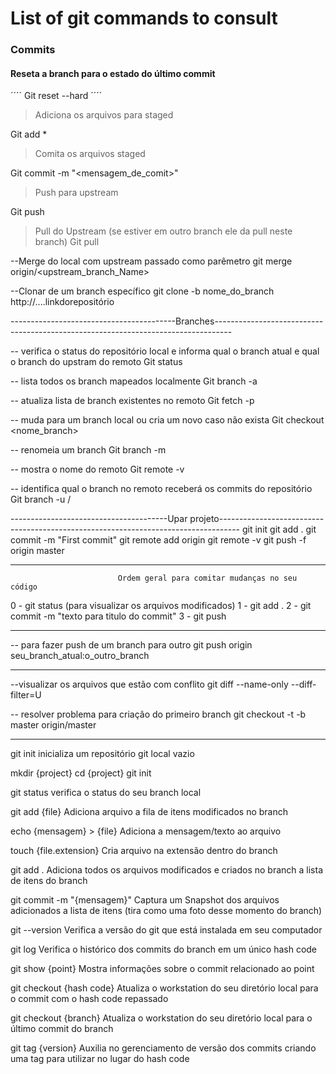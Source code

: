 # List of git commands to consult


### Commits 
#### Reseta a branch para o estado do último commit
´´´´
Git reset --hard
´´´´
>Adiciona os arquivos para staged

Git add *

>Comita os arquivos staged

Git commit -m "<mensagem_de_comit>"

>Push para upstream

Git push

>Pull do Upstream (se estiver em outro branch ele da pull neste branch)
Git pull
 
--Merge do local com upstream passado como parêmetro
git merge origin/<upstream_branch_Name>

--Clonar de um branch específico
git clone -b nome_do_branch http://....linkdorepositório

-----------------------------------------Branches----------------------------------------------------------------------------------

-- verifica o status do repositório local e informa qual o branch atual e qual o branch do upstram do remoto
Git status

-- lista todos os branch mapeados localmente
Git branch -a

-- atualiza lista de branch existentes no remoto
Git fetch -p

-- muda para um branch local ou cria um novo caso não exista
Git  checkout <nome_branch>

-- renomeia um branch
Git branch -m <nome-antigo> <novo-nome>

-- mostra o nome do remoto
Git remote -v

-- identifica qual o branch no remoto receberá os commits do repositório
Git branch <local-branch> -u <remote>/<remote-branch>

---------------------------------------Upar projeto-----------------------------------------------------------------------------------
git init
git add .
git commit -m "First commit"
git remote add origin <remote repository URL>
git remote -v
git push -f origin master

-----------------------------------------------------------------------------------------------------------------------------------
	
							Ordem geral para comitar mudanças no seu código
							
0 - git status (para visualizar os arquivos modificados)
1 - git add .
2 - git commit -m "texto para titulo do commit"
3 - git push

-----------------------------------------------------------------------------------------------------------------------------------

-- para fazer push de um branch para outro
git push origin seu_branch_atual:o_outro_branch

_______________________________________________________________________________________________________________________________________

--visualizar os arquivos que estão com conflito
git diff --name-only --diff-filter=U

-- resolver problema para criação do primeiro branch 
git checkout -t -b master origin/master

________________________________________________________________________________________________________________________________________

git init 
inicializa um repositório git local vazio

mkdir {project}
cd {project}
git init

git status
verifica o status do seu branch local

git add {file}
Adiciona arquivo a fila de itens modificados no branch

echo {mensagem} > {file}
Adiciona a mensagem/texto ao arquivo

touch {file.extension}
Cria arquivo na extensão dentro do branch

git add .
Adiciona todos os arquivos modificados e criados no branch a lista de itens do branch 

git commit -m "{mensagem}"
Captura um Snapshot dos arquivos adicionados a lista de itens (tira como uma foto desse momento do branch)

git --version
Verifica a versão do git que está instalada em seu computador

git log
Verifica o histórico dos commits do branch em um único hash code

git show {point}
Mostra informações sobre o commit relacionado ao point

git checkout {hash code}
Atualiza o workstation do seu diretório local para o commit com o hash code repassado 

git checkout {branch}
Atualiza o workstation do seu diretório local para o último commit do branch

git tag {version}
Auxilia no gerenciamento de versão dos commits criando uma tag para utilizar no lugar do hash code


